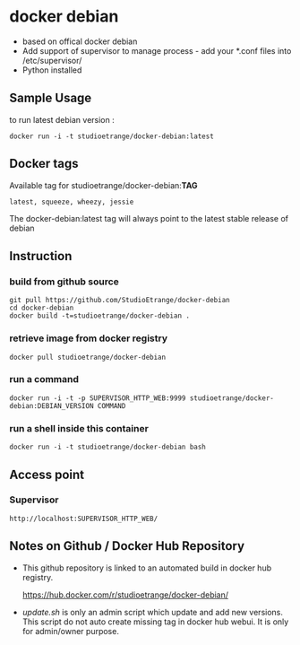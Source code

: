 # docker debian

* based on offical docker debian
* Add support of supervisor to manage process - add your *.conf files into /etc/supervisor/
* Python installed

## Sample Usage

to run latest debian version :

	docker run -i -t studioetrange/docker-debian:latest


## Docker tags

Available tag for studioetrange/docker-debian:__TAG__

	latest, squeeze, wheezy, jessie

The docker-debian:latest tag will always point to the latest stable release of debian

## Instruction 

### build from github source

	git pull https://github.com/StudioEtrange/docker-debian
	cd docker-debian
	docker build -t=studioetrange/docker-debian .

### retrieve image from docker registry

	docker pull studioetrange/docker-debian

### run a command

	docker run -i -t -p SUPERVISOR_HTTP_WEB:9999 studioetrange/docker-debian:DEBIAN_VERSION COMMAND

### run a shell inside this container

	docker run -i -t studioetrange/docker-debian bash


## Access point

### Supervisor

	http://localhost:SUPERVISOR_HTTP_WEB/


## Notes on Github / Docker Hub Repository

* This github repository is linked to an automated build in docker hub registry.

	https://hub.docker.com/r/studioetrange/docker-debian/

* _update.sh_ is only an admin script which update and add new versions. This script do not auto create missing tag in docker hub webui. It is only for admin/owner purpose.

